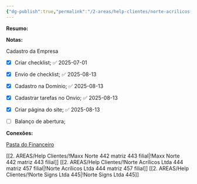 ```yaml
---
{"dg-publish":true,"permalink":"/2-areas/help-clientes/norte-acrilicos-ltda-444-matriz-457-filial/","dgPassFrontmatter":true,"created":"2025-07-01T13:39:26.075-03:00","updated":"2025-08-13T15:55:34.562-03:00"}
---
```


**Resumo:**



**Notas:**

Cadastro da Empresa
- [x] Criar checklist; ✅ 2025-07-01
- [x] Envio de checklist; ✅ 2025-08-13
- [x] Cadastro na Domínio; ✅ 2025-08-13
- [x] Cadastrar tarefas no Onvio; ✅ 2025-08-13
- [x] Criar página do site; ✅ 2025-08-13
- [ ] Balanço de abertura;



**Conexões:**

[Pasta do Financeiro](https://drive.google.com/drive/folders/1lIgYIb0MPlE2e-K5rcRd1ct_BMI4yIQS)

[[2. AREAS/Help Clientes/!Maxx Norte 442 matriz 443 filial\|!Maxx Norte 442 matriz 443 filial]]
[[2. AREAS/Help Clientes/!Norte Acrílicos Ltda 444 matriz 457 filial\|!Norte Acrílicos Ltda 444 matriz 457 filial]]
[[2. AREAS/Help Clientes/!Norte Signs Ltda 445\|!Norte Signs Ltda 445]]